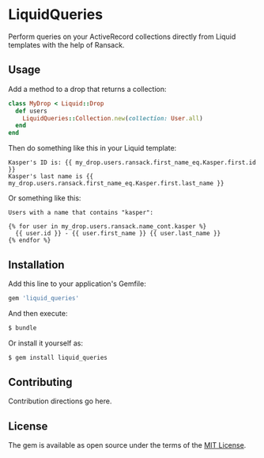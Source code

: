 # LiquidQueries

Perform queries on your ActiveRecord collections directly from Liquid templates with the help of Ransack.

## Usage

Add a method to a drop that returns a collection:

```ruby
class MyDrop < Liquid::Drop
  def users
    LiquidQueries::Collection.new(collection: User.all)
  end
end
```

Then do something like this in your Liquid template:

```liquid
Kasper's ID is: {{ my_drop.users.ransack.first_name_eq.Kasper.first.id }}
Kasper's last name is {{ my_drop.users.ransack.first_name_eq.Kasper.first.last_name }}
```

Or something like this:

```liquid
Users with a name that contains "kasper":

{% for user in my_drop.users.ransack.name_cont.kasper %}
  {{ user.id }} - {{ user.first_name }} {{ user.last_name }}
{% endfor %}
```

## Installation
Add this line to your application's Gemfile:

```ruby
gem 'liquid_queries'
```

And then execute:
```bash
$ bundle
```

Or install it yourself as:
```bash
$ gem install liquid_queries
```

## Contributing
Contribution directions go here.

## License
The gem is available as open source under the terms of the [MIT License](http://opensource.org/licenses/MIT).

